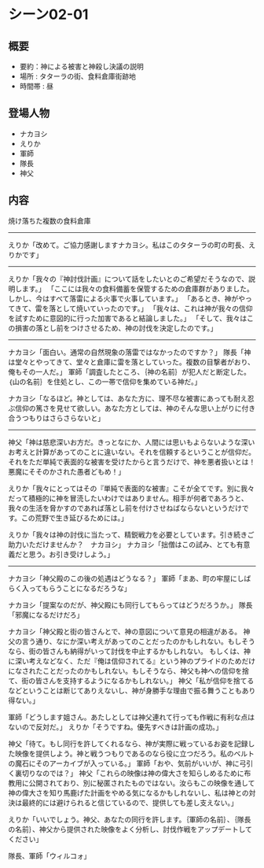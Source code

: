 # シーン02-01
## 概要
* 要約：神による被害と神殺し決議の説明
* 場所 : タターラの街、食料倉庫街跡地
* 時間帯 : 昼


## 登場人物
* ナカヨシ
* えりか
* 軍師
* 隊長
* 神父

## 内容

焼け落ちた複数の食料倉庫

---

えりか「改めて。ご協力感謝しますナカヨシ。私はこのタターラの町の町長、えりかです」

---

えりか「我々の『神討伐計画』について話をしたいとのご希望だそうなので、説明します。」
「ここには我々の食料備蓄を保管するための倉庫群がありました。しかし、今はすべて落雷による火事で火事しています。」
「あるとき、神がやってきて、雷を落として焼いていったのです。」
「我々は、これは神が我々の信仰を試すために意図的に行った加害であると結論しました。」
「そして、我々はこの損害の落とし前をつけさせるため、神の討伐を決定したのです。」

---

ナカヨシ「面白い。通常の自然現象の落雷ではなかったのですか？」
隊長「神は堂々とやってきて、堂々と倉庫に雷を落としていった。複数の目撃者がおり、俺もその一人だ。」
軍師「調査したところ、｛神の名前｝が犯人だと断定した。｛山の名前｝を住処とし、この一帯で信仰を集めている神だ。」

ナカヨシ「なるほど。神としては、あなた方に、理不尽な被害にあっても耐え忍ぶ信仰の篤さを見せて欲しい。あなた方としては、神のそんな思い上がりに付き合うつもりはさらさらないと」

---
神父「神は慈悲深いお方だ。きっとなにか、人間には思いもよらないような深いお考えと計算があってのことに違いない。それを信頼するということが信仰だ。それをただ単純で表面的な被害を受けたからと言うだけで、神を悪者扱いとは！　悪魔にそそのかされた愚者どもめ！」

えりか「我々にとってはその『単純で表面的な被害』こそが全てです。別に我々だって積極的に神を冒涜したいわけではありません。相手が何者であろうと、我々の生活を脅かすのであれば落とし前を付けさせねばならないというだけです。この荒野で生き延びるためには。」

えりか「我々は神の討伐に当たって、精鋭戦力を必要としています。引き続きご助力いただけませんか？　ナカヨシ」
ナカヨシ「拙僧はこの試み、とても有意義だと思う。お引き受けしよう。」

---

ナカヨシ「神父殿のこの後の処遇はどうなる？」
軍師「まあ、町の牢屋にしばらく入ってもらうことになるだろうな」

ナカヨシ「提案なのだが、神父殿にも同行してもらってはどうだろうか。」
隊長「邪魔になるだけだろ」

ナカヨシ「神父殿と街の皆さんとで、神の意図について意見の相違がある。
神父の言う通り、なにか深い考えがあってのことだったのかもしれない。もしそうなら、街の皆さんも納得がいって討伐を中止するかもしれない。
もしくは、神に深い考えなどなく、ただ『俺は信仰されてる』という神のプライドのためだけになされたことだったのかもしれない。もしそうなら、神父も神への信仰を捨て、街の皆さんを支持するようになるかもしれない。」
神父「私が信仰を捨てるなどということは断じてありえないし、神が身勝手な理由で振る舞うこともあり得ない。」

軍師「どうします姐さん。あたしとしては神父連れて行っても作戦に有利な点はないので反対だ。」
えりか「そうですね。優先すべきは計画の成功。」

神父「待て。もし同行を許してくれるなら、神が実際に戦っているお姿を記録した映像を提供しよう。神と戦うつもりであるのなら役に立つだろう。私のベルトの魔石にそのアーカイブが入っている。」
軍師「おや、気前がいいが、神に弓引く裏切りなのでは？」
神父「これらの映像は神の偉大さを知らしめるために布教用に公開されており、別に秘匿されたものではない。汝らもこの映像を通して神の偉大さを知り馬鹿げた計画をやめる気になるかもしれないし、私は神との対決は最終的には避けられると信じているので、提供しても差し支えない。」

えりか「いいでしょう。神父、あなたの同行を許します。｛軍師の名前｝、｛隊長の名前｝、神父から提供された映像をよく分析し、討伐作戦をアップデートしてください」

隊長、軍師「ウィルコォ」

